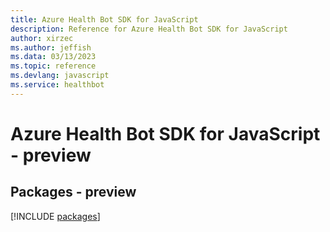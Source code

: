 ```yaml
---
title: Azure Health Bot SDK for JavaScript
description: Reference for Azure Health Bot SDK for JavaScript
author: xirzec
ms.author: jeffish
ms.data: 03/13/2023
ms.topic: reference
ms.devlang: javascript
ms.service: healthbot
---
```

# Azure Health Bot SDK for JavaScript - preview
## Packages - preview
[!INCLUDE [packages](health-bot-index.md)]